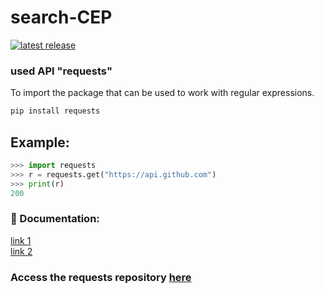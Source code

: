 # search-CEP

<a href="https://pypi.org/project/requests/">
  <img src="https://img.shields.io/badge/pypi-2.31.0-blue" alt="latest release" /> <br>
</a>

### used API "requests"
To import the package that can be used to work with regular expressions.

```sh
pip install requests
```

## Example:
```python
>>> import requests
>>> r = requests.get("https://api.github.com")
>>> print(r)
200
```

### 📖 Documentation: <br>
[link 1](https://requests.readthedocs.io/en/latest/) <br>
[link 2](https://realpython.com/python-requests/)

### Access the requests repository [here](https://github.com/psf/requests)
